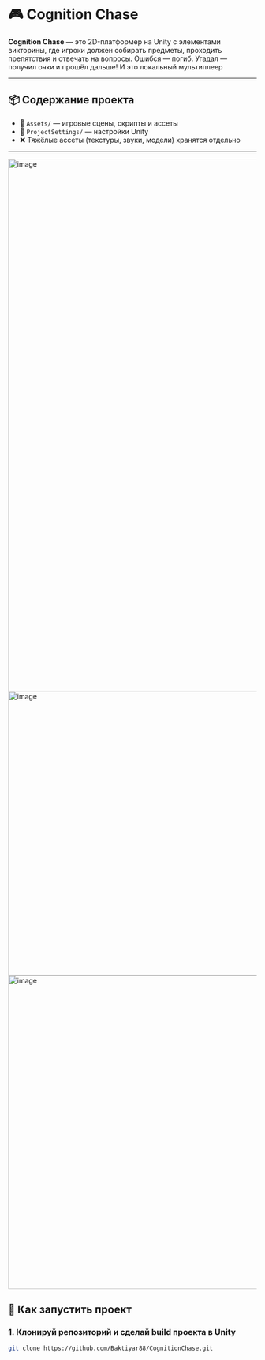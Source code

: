 # 🎮 Cognition Chase

**Cognition Chase** — это 2D-платформер на Unity с элементами викторины, где игроки должен собирать предметы, проходить препятствия и отвечать на вопросы. Ошибся — погиб. Угадал — получил очки и прошёл дальше! И это локальный мультиплеер

---

## 📦 Содержание проекта

- 📁 `Assets/` — игровые сцены, скрипты и ассеты
- 📁 `ProjectSettings/` — настройки Unity
- ❌ Тяжёлые ассеты (текстуры, звуки, модели) хранятся отдельно

---
<img width="1919" height="1079" alt="image" src="https://github.com/user-attachments/assets/c522e5b3-bf72-4dae-92ee-e0f9151d452f" />
<img width="949" height="576" alt="image" src="https://github.com/user-attachments/assets/5a24f79e-952d-4c82-a444-3ef8455f92dc" />
<img width="743" height="636" alt="image" src="https://github.com/user-attachments/assets/729e0348-45b2-488a-ad64-4f968017e126" />

## 🚀 Как запустить проект

### 1. Клонируй репозиторий и сделай build проекта в Unity

```bash
git clone https://github.com/Baktiyar88/CognitionChase.git
